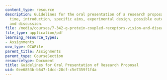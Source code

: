```yaml
---
content_type: resource
description: Guidelines for the oral presentation of a research proposal, including
  time, introduction, specific aims, experimental design, possible outcomes, and conclusions
  and discussion.
file: /media/courses/7-342-g-protein-coupled-receptors-vision-and-disease-spring-2007/0ee6853bb6471dcc28cfc5e7359f1f4a_guid_ora_pro.pdf
file_type: application/pdf
learning_resource_types:
- Assignments
ocw_type: OCWFile
parent_title: Assignments
parent_type: CourseSection
resourcetype: Document
title: Guidelines for Oral Presentation of Research Proposal
uid: 0ee6853b-b647-1dcc-28cf-c5e7359f1f4a
---
```

